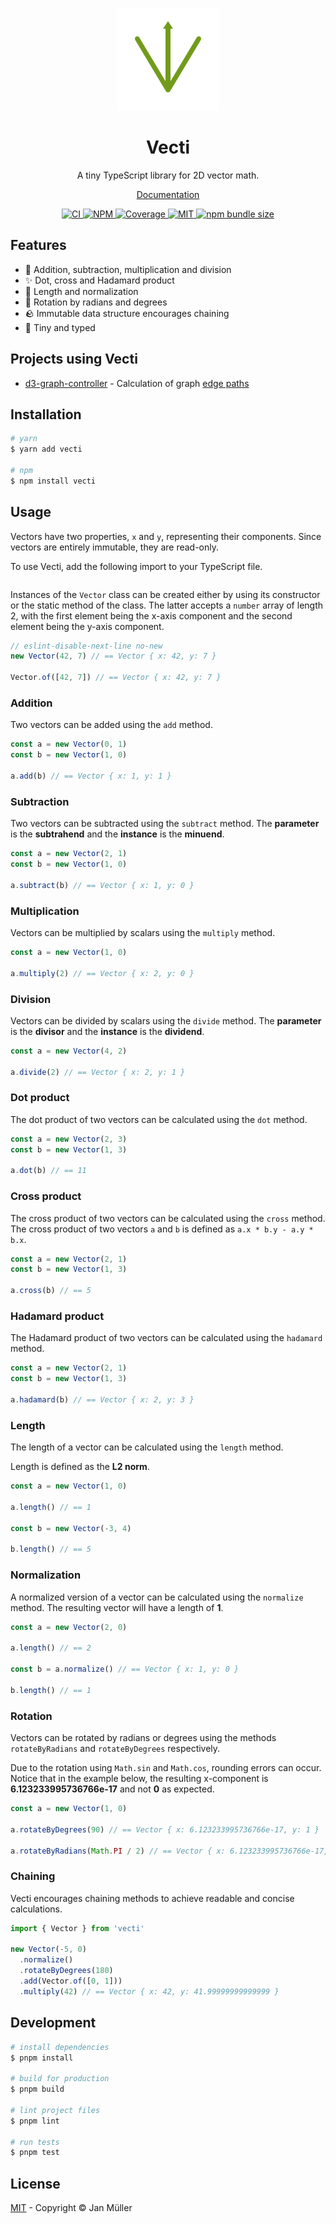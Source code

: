 <p align="center">
  <img src="https://github.com/DerYeger/yeger/raw/main/docs/vecti-docs/public/logo.svg" alt="Logo" width="164px" height="164px">
</p>

<h1 align="center">Vecti</h1>

<p align="center">
    A tiny TypeScript library for 2D vector math.
</p>

<p align="center">
  <a href="https://vecti.yeger.eu">
    Documentation
  </a>
</p>

<p align="center">
  <a href="https://github.com/DerYeger/yeger/actions/workflows/ci.yml">
    <img alt="CI" src="https://img.shields.io/github/actions/workflow/status/DerYeger/yeger/ci.yml?branch=main&label=ci&logo=github&color=#4DC71F">
  </a>
  <a href="https://www.npmjs.com/package/vecti">
    <img alt="NPM" src="https://img.shields.io/npm/v/vecti?logo=npm">
  </a>
  <a href="https://app.codecov.io/gh/DerYeger/yeger/tree/main/packages/vecti">
    <img alt="Coverage" src="https://codecov.io/gh/DerYeger/yeger/branch/main/graph/badge.svg?token=DjcvNlg4hd&flag=vecti">
  </a>
  <a href="https://opensource.org/licenses/MIT">
    <img alt="MIT" src="https://img.shields.io/npm/l/vecti?color=%234DC71F">
  </a>
  <a href="https://bundlephobia.com/package/vecti">
    <img alt="npm bundle size" src="https://img.shields.io/bundlephobia/minzip/vecti">
  </a>
</p>

## Features

- 🧮 Addition, subtraction, multiplication and division
- ✨ Dot, cross and Hadamard product
- 📏 Length and normalization
- 📐 Rotation by radians and degrees
- 🪨 Immutable data structure encourages chaining
- 💾 Tiny and typed

## Projects using Vecti

- [d3-graph-controller](https://github.com/DerYeger/yeger/tree/main/packages/d3-graph-controller) - Calculation of graph [edge paths](https://github.com/DerYeger/yeger/blob/main/packages/d3-graph-controller/src/lib/paths.ts)

## Installation

```bash
# yarn
$ yarn add vecti

# npm
$ npm install vecti
```

## Usage

Vectors have two properties, `x` and `y`, representing their components.
Since vectors are entirely immutable, they are read-only.

To use Vecti, add the following import to your TypeScript file.

```ts

```

Instances of the `Vector` class can be created either by using its constructor or the static method of the class.
The latter accepts a `number` array of length 2, with the first element being the x-axis component and the second element being the y-axis component.

```ts
// eslint-disable-next-line no-new
new Vector(42, 7) // == Vector { x: 42, y: 7 }

Vector.of([42, 7]) // == Vector { x: 42, y: 7 }
```

### Addition

Two vectors can be added using the `add` method.

```ts
const a = new Vector(0, 1)
const b = new Vector(1, 0)

a.add(b) // == Vector { x: 1, y: 1 }
```

### Subtraction

Two vectors can be subtracted using the `subtract` method.
The **parameter** is the **subtrahend** and the **instance** is the **minuend**.

```ts
const a = new Vector(2, 1)
const b = new Vector(1, 0)

a.subtract(b) // == Vector { x: 1, y: 0 }
```

### Multiplication

Vectors can be multiplied by scalars using the `multiply` method.

```ts
const a = new Vector(1, 0)

a.multiply(2) // == Vector { x: 2, y: 0 }
```

### Division

Vectors can be divided by scalars using the `divide` method.
The **parameter** is the **divisor** and the **instance** is the **dividend**.

```ts
const a = new Vector(4, 2)

a.divide(2) // == Vector { x: 2, y: 1 }
```

### Dot product

The dot product of two vectors can be calculated using the `dot` method.

```ts
const a = new Vector(2, 3)
const b = new Vector(1, 3)

a.dot(b) // == 11
```

### Cross product

The cross product of two vectors can be calculated using the `cross` method.
The cross product of two vectors `a` and `b` is defined as `a.x * b.y - a.y * b.x`.

```ts
const a = new Vector(2, 1)
const b = new Vector(1, 3)

a.cross(b) // == 5
```

### Hadamard product

The Hadamard product of two vectors can be calculated using the `hadamard` method.

```ts
const a = new Vector(2, 1)
const b = new Vector(1, 3)

a.hadamard(b) // == Vector { x: 2, y: 3 }
```

### Length

The length of a vector can be calculated using the `length` method.

Length is defined as the **L2 norm**.

```ts
const a = new Vector(1, 0)

a.length() // == 1

const b = new Vector(-3, 4)

b.length() // == 5
```

### Normalization

A normalized version of a vector can be calculated using the `normalize` method.
The resulting vector will have a length of **1**.

```ts
const a = new Vector(2, 0)

a.length() // == 2

const b = a.normalize() // == Vector { x: 1, y: 0 }

b.length() // == 1
```

### Rotation

Vectors can be rotated by radians or degrees using the methods `rotateByRadians` and `rotateByDegrees` respectively.

Due to the rotation using `Math.sin` and `Math.cos`, rounding errors can occur.
Notice that in the example below, the resulting x-component is **6.123233995736766e-17** and not **0** as expected.

```ts
const a = new Vector(1, 0)

a.rotateByDegrees(90) // == Vector { x: 6.123233995736766e-17, y: 1 }

a.rotateByRadians(Math.PI / 2) // == Vector { x: 6.123233995736766e-17, y: 1 }
```

### Chaining

Vecti encourages chaining methods to achieve readable and concise calculations.

```ts
import { Vector } from 'vecti'

new Vector(-5, 0)
  .normalize()
  .rotateByDegrees(180)
  .add(Vector.of([0, 1]))
  .multiply(42) // == Vector { x: 42, y: 41.99999999999999 }
```

## Development

```bash
# install dependencies
$ pnpm install

# build for production
$ pnpm build

# lint project files
$ pnpm lint

# run tests
$ pnpm test
```

## License

[MIT](https://github.com/DerYeger/yeger/blob/main/packages/vecti/LICENSE) - Copyright &copy; Jan Müller

